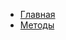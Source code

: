 <!-- docs/_sidebar.md -->

* [Главная](/)
* [Методы](pipeline.md "Методы - вычислительный конвейер")